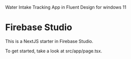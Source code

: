 Water Intake Tracking App in Fluent Design for windows 11

# Firebase Studio

This is a NextJS starter in Firebase Studio.

To get started, take a look at src/app/page.tsx.

